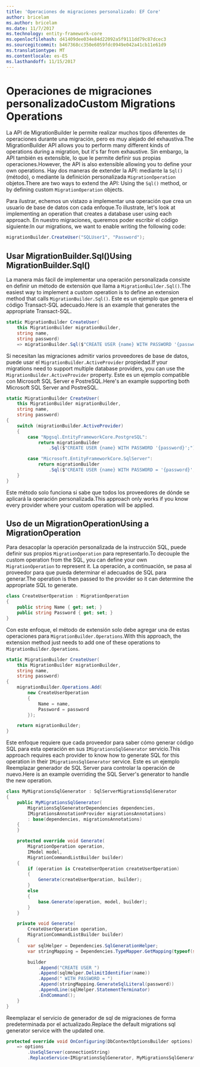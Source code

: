 ```yaml
---
title: 'Operaciones de migraciones personalizado: EF Core'
author: bricelam
ms.author: bricelam
ms.date: 11/7/2017
ms.technology: entity-framework-core
ms.openlocfilehash: d41409dee034e84d22092a5f9111dd79c87dcec3
ms.sourcegitcommit: b467368cc350e6059fdc0949e042a41cb11e61d9
ms.translationtype: MT
ms.contentlocale: es-ES
ms.lasthandoff: 11/15/2017
---
```

<a name="custom-migrations-operations"></a><span data-ttu-id="2a901-102">Operaciones de migraciones personalizado</span><span class="sxs-lookup"><span data-stu-id="2a901-102">Custom Migrations Operations</span></span>
============================
<span data-ttu-id="2a901-103">La API de MigrationBuilder le permite realizar muchos tipos diferentes de operaciones durante una migración, pero es muy alejado del exhaustiva.</span><span class="sxs-lookup"><span data-stu-id="2a901-103">The MigrationBuilder API allows you to perform many different kinds of operations during a migration, but it's far from exhaustive.</span></span> <span data-ttu-id="2a901-104">Sin embargo, la API también es extensible, lo que le permite definir sus propias operaciones.</span><span class="sxs-lookup"><span data-stu-id="2a901-104">However, the API is also extensible allowing you to define your own operations.</span></span> <span data-ttu-id="2a901-105">Hay dos maneras de extender la API: mediante la `Sql()` (método), o mediante la definición personalizada `MigrationOperation` objetos.</span><span class="sxs-lookup"><span data-stu-id="2a901-105">There are two ways to extend the API: Using the `Sql()` method, or by defining custom `MigrationOperation` objects.</span></span>

<span data-ttu-id="2a901-106">Para ilustrar, echemos un vistazo a implementar una operación que crea un usuario de base de datos con cada enfoque.</span><span class="sxs-lookup"><span data-stu-id="2a901-106">To illustrate, let's look at implementing an operation that creates a database user using each approach.</span></span> <span data-ttu-id="2a901-107">En nuestro migraciones, queremos poder escribir el código siguiente:</span><span class="sxs-lookup"><span data-stu-id="2a901-107">In our migrations, we want to enable writing the following code:</span></span>

``` csharp
migrationBuilder.CreateUser("SQLUser1", "Password");
```

<a name="using-migrationbuildersql"></a><span data-ttu-id="2a901-108">Usar MigrationBuilder.Sql()</span><span class="sxs-lookup"><span data-stu-id="2a901-108">Using MigrationBuilder.Sql()</span></span>
----------------------------
<span data-ttu-id="2a901-109">La manera más fácil de implementar una operación personalizada consiste en definir un método de extensión que llama a `MigrationBuilder.Sql()`.</span><span class="sxs-lookup"><span data-stu-id="2a901-109">The easiest way to implement a custom operation is to define an extension method that calls `MigrationBuilder.Sql()`.</span></span>
<span data-ttu-id="2a901-110">Este es un ejemplo que genera el código Transact-SQL adecuado.</span><span class="sxs-lookup"><span data-stu-id="2a901-110">Here is an example that generates the appropriate Transact-SQL.</span></span>

``` csharp
static MigrationBuilder CreateUser(
    this MigrationBuilder migrationBuilder,
    string name,
    string password)
    => migrationBuilder.Sql($"CREATE USER {name} WITH PASSWORD '{password}';");
```

<span data-ttu-id="2a901-111">Si necesitan las migraciones admitir varios proveedores de base de datos, puede usar el `MigrationBuilder.ActiveProvider` propiedad.</span><span class="sxs-lookup"><span data-stu-id="2a901-111">If your migrations need to support multiple database providers, you can use the `MigrationBuilder.ActiveProvider` property.</span></span> <span data-ttu-id="2a901-112">Este es un ejemplo compatible con Microsoft SQL Server e PostreSQL.</span><span class="sxs-lookup"><span data-stu-id="2a901-112">Here's an example supporting both Microsoft SQL Server and PostreSQL.</span></span>

``` csharp
static MigrationBuilder CreateUser(
    this MigrationBuilder migrationBuilder,
    string name,
    string password)
{
    switch (migrationBuilder.ActiveProvider)
    {
        case "Npgsql.EntityFrameworkCore.PostgreSQL":
            return migrationBuilder
                .Sql($"CREATE USER {name} WITH PASSWORD '{password}';");

        case "Microsoft.EntityFrameworkCore.SqlServer":
            return migrationBuilder
                .Sql($"CREATE USER {name} WITH PASSWORD = '{password}';");
    }
}
```

<span data-ttu-id="2a901-113">Este método solo funciona si sabe que todos los proveedores de dónde se aplicará la operación personalizada.</span><span class="sxs-lookup"><span data-stu-id="2a901-113">This approach only works if you know every provider where your custom operation will be applied.</span></span>

<a name="using-a-migrationoperation"></a><span data-ttu-id="2a901-114">Uso de un MigrationOperation</span><span class="sxs-lookup"><span data-stu-id="2a901-114">Using a MigrationOperation</span></span>
---------------------------
<span data-ttu-id="2a901-115">Para desacoplar la operación personalizada de la instrucción SQL, puede definir sus propios `MigrationOperation` para representarlo.</span><span class="sxs-lookup"><span data-stu-id="2a901-115">To decouple the custom operation from the SQL, you can define your own `MigrationOperation` to represent it.</span></span> <span data-ttu-id="2a901-116">La operación, a continuación, se pasa al proveedor para que pueda determinar el adecuados de SQL para generar.</span><span class="sxs-lookup"><span data-stu-id="2a901-116">The operation is then passed to the provider so it can determine the appropriate SQL to generate.</span></span>

``` csharp
class CreateUserOperation : MigrationOperation
{
    public string Name { get; set; }
    public string Password { get; set; }
}
```

<span data-ttu-id="2a901-117">Con este enfoque, el método de extensión solo debe agregar una de estas operaciones para `MigrationBuilder.Operations`.</span><span class="sxs-lookup"><span data-stu-id="2a901-117">With this approach, the extension method just needs to add one of these operations to `MigrationBuilder.Operations`.</span></span>

``` csharp
static MigrationBuilder CreateUser(
    this MigrationBuilder migrationBuilder,
    string name,
    string password)
{
    migrationBuilder.Operations.Add(
        new CreateUserOperation
        {
            Name = name,
            Password = password
        });

    return migrationBuilder;
}
```

<span data-ttu-id="2a901-118">Este enfoque requiere que cada proveedor para saber cómo generar código SQL para esta operación en sus `IMigrationsSqlGenerator` servicio.</span><span class="sxs-lookup"><span data-stu-id="2a901-118">This approach requires each provider to know how to generate SQL for this operation in their `IMigrationsSqlGenerator` service.</span></span> <span data-ttu-id="2a901-119">Este es un ejemplo Reemplazar generador de SQL Server para controlar la operación de nuevo.</span><span class="sxs-lookup"><span data-stu-id="2a901-119">Here is an example overriding the SQL Server's generator to handle the new operation.</span></span>

``` csharp
class MyMigrationsSqlGenerator : SqlServerMigrationsSqlGenerator
{
    public MyMigrationsSqlGenerator(
        MigrationsSqlGeneratorDependencies dependencies,
        IMigrationsAnnotationProvider migrationsAnnotations)
        : base(dependencies, migrationsAnnotations)
    {
    }

    protected override void Generate(
        MigrationOperation operation,
        IModel model,
        MigrationCommandListBuilder builder)
    {
        if (operation is CreateUserOperation createUserOperation)
        {
            Generate(createUserOperation, builder);
        }
        else
        {
            base.Generate(operation, model, builder);
        }
    }

    private void Generate(
        CreateUserOperation operation,
        MigrationCommandListBuilder builder)
    {
        var sqlHelper = Dependencies.SqlGenerationHelper;
        var stringMapping = Dependencies.TypeMapper.GetMapping(typeof(string));

        builder
            .Append("CREATE USER ")
            .Append(sqlHelper.DelimitIdentifier(name))
            .Append(" WITH PASSWORD = ")
            .Append(stringMapping.GenerateSqlLiteral(password))
            .AppendLine(sqlHelper.StatementTerminator)
            .EndCommand();
    }
}
```

<span data-ttu-id="2a901-120">Reemplazar el servicio de generador de sql de migraciones de forma predeterminada por el actualizado.</span><span class="sxs-lookup"><span data-stu-id="2a901-120">Replace the default migrations sql generator service with the updated one.</span></span>

``` csharp
protected override void OnConfiguring(DbContextOptionsBuilder options)
    => options
        .UseSqlServer(connectionString)
        .ReplaceService<IMigrationsSqlGenerator, MyMigrationsSqlGenerator>();
```
